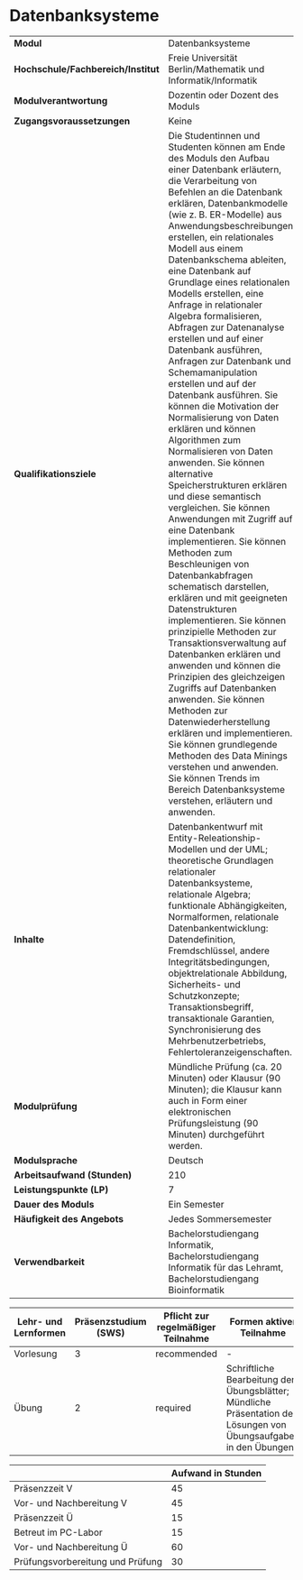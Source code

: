 # Datenbanksysteme

| | |
|-|-|
|**Modul**                           | Datenbanksysteme |
|**Hochschule/Fachbereich/Institut** | Freie Universität Berlin/Mathematik und Informatik/Informatik |
|**Modulverantwortung**              | Dozentin oder Dozent des Moduls |
|**Zugangsvoraussetzungen**          | Keine |
|**Qualifikationsziele**             | Die Studentinnen und Studenten können am Ende des Moduls den Aufbau einer Datenbank erläutern, die Verarbeitung von Befehlen an die Datenbank erklären, Datenbankmodelle (wie z. B. ER-Modelle) aus Anwendungsbeschreibungen erstellen, ein relationales Modell aus einem Datenbankschema ableiten, eine Datenbank auf Grundlage eines relationalen Modells erstellen, eine Anfrage in relationaler Algebra formalisieren, Abfragen zur Datenanalyse erstellen und auf einer Datenbank ausführen, Anfragen zur Datenbank und Schemamanipulation erstellen und auf der Datenbank ausführen. Sie können die Motivation der Normalisierung von Daten erklären und können Algorithmen zum Normalisieren von Daten anwenden. Sie können alternative Speicherstrukturen erklären und diese semantisch vergleichen. Sie können Anwendungen mit Zugriff auf eine Datenbank implementieren. Sie können Methoden zum Beschleunigen von Datenbankabfragen schematisch darstellen, erklären und mit geeigneten Datenstrukturen implementieren. Sie können prinzipielle Methoden zur Transaktionsverwaltung auf Datenbanken erklären und anwenden und können die Prinzipien des gleichzeigen Zugriffs auf Datenbanken anwenden. Sie können Methoden zur Datenwiederherstellung erklären und implementieren. Sie können grundlegende Methoden des Data Minings verstehen und anwenden. Sie können Trends im Bereich Datenbanksysteme verstehen, erläutern und anwenden. |
|**Inhalte**                         | Datenbankentwurf mit Entity-Releationship-Modellen und der UML; theoretische Grundlagen relationaler Datenbanksysteme, relationale Algebra; funktionale Abhängigkeiten, Normalformen, relationale Datenbankentwicklung: Datendefinition, Fremdschlüssel, andere Integritätsbedingungen, objektrelationale Abbildung, Sicherheits- und Schutzkonzepte; Transaktionsbegriff, transaktionale Garantien, Synchronisierung des Mehrbenutzerbetriebs, Fehlertoleranzeigenschaften. |
|**Modulprüfung**                    | Mündliche Prüfung (ca. 20 Minuten) oder Klausur (90 Minuten); die Klausur kann auch in Form einer elektronischen Prüfungsleistung (90 Minuten) durchgeführt werden. |
|**Modulsprache**                    | Deutsch |
|**Arbeitsaufwand (Stunden)**        | 210|
|**Leistungspunkte (LP)**            | 7 |
|**Dauer des Moduls**                | Ein Semester |
|**Häufigkeit des Angebots**         | Jedes Sommersemester |
|**Verwendbarkeit**                  | Bachelorstudiengang Informatik, Bachelorstudiengang Informatik für das Lehramt, Bachelorstudiengang Bioinformatik |

| Lehr- und Lernformen | Präsenzstudium <br> (SWS) | Pflicht zur regelmäßiger Teilnahme | Formen aktiver Teilnahme |
| ---------------------|---------------------------|------------------------------------|------------------------- |
| Vorlesung | 3 | recommended | - |
| Übung | 2 | required | Schriftliche Bearbeitung der Übungsblätter; Mündliche Präsentation der Lösungen von Übungsaufgaben in den Übungen |

|   | Aufwand in Stunden |
| - |--------------------|
| Präsenzzeit V | 45 |
| Vor- und Nachbereitung V | 45 |
| Präsenzzeit Ü | 15 |
| Betreut im PC-Labor | 15 |
| Vor- und Nachbereitung Ü | 60 |
| Prüfungsvorbereitung und Prüfung | 30 |
